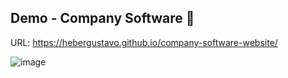 ## Demo - Company Software :construction_worker:

URL: https://hebergustavo.github.io/company-software-website/

![image](https://github.com/user-attachments/assets/7d1faee1-a44f-4cd4-8e0f-ec4e5077aef8)
